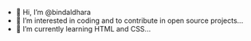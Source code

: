 - 👋 Hi, I’m @bindaldhara
- 👀 I’m interested in coding and to contribute in open source projects...
- 🌱 I’m currently learning HTML and CSS...


<!---
bindaldhara/bindaldhara is a ✨ special ✨ repository because its `README.md` (this file) appears on your GitHub profile.
You can click the Preview link to take a look at your changes.
--->
